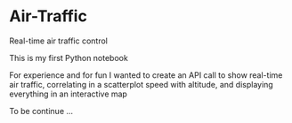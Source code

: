 # Air-Traffic
Real-time air traffic control

This is my first Python notebook

For experience and for fun I wanted to create an API call to show real-time air traffic, correlating in a scatterplot speed with altitude, and displaying everything in an interactive map

To be continue ...
